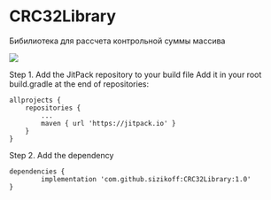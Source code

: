 # CRC32Library
Бибилиотека для рассчета контрольной суммы массива

[![](https://jitpack.io/v/sizikoff/CRC32Library.svg)](https://jitpack.io/#sizikoff/CRC32Library)

Step 1. Add the JitPack repository to your build file
Add it in your root build.gradle at the end of repositories:

	allprojects {
		repositories {
			...
			maven { url 'https://jitpack.io' }
		}
	}
Step 2. Add the dependency

	dependencies {
	        implementation 'com.github.sizikoff:CRC32Library:1.0'
	}
